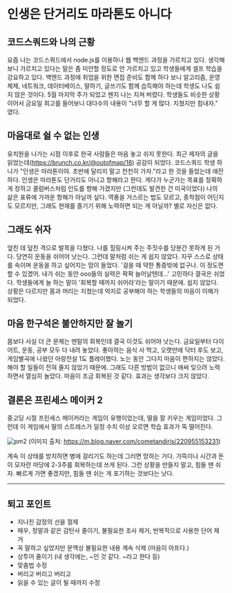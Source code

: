 # 인생은 단거리도 마라톤도 아니다

## 코드스쿼드와 나의 근황

 요즘 나는 코드스쿼드에서 node.js를 이용하나 웹 백엔드 과정을 가르치고 있다. 
생각해 보니 가르치고 있다는 말은 좀 미안할 정도로 안 가르치고 있고 학생들에게 셀프 학습을 강요하고 있다.
백엔드 과정에 취업을 위한 면접 준비도 함께 하다 보니 알고리즘, 운영체제, 네트워크, 데이터베이스, 말하기, 글쓰기도 함께 습득해야 하는데 학생도 나도 쉽지 않은 것이다.
5월 마지막 주가 되었고 왠지 나는 지쳐 버렸다. 학생들도 비슷한 상황이어서 금요일 회고를 들어보니 대다수의 내용이 "너무 할 게 많다. 지쳤지만 힘내자." 였다.
 
## 마음대로 쉴 수 없는 인생

 유치원을 나가는 시점 이후로 한국 사람들은 마음 놓고 쉬지 못한다. 최근 제자의 글을 읽었는데(https://brunch.co.kr/@outofmap/18) 공감이 되었다.
코드스쿼드 학생 하나가 "인생은 마라톤이야. 초반에 달리지 말고 천천히 가자."라고 한 것을 들었는데 애잔하다. 인생은 마라톤도 단거리도 아니고 항해라고 한다. 
게다가 누군가는 목표를 정확하게 정하고 콜럼버스처럼 인도를 향해 가겠지만 (그런데도 발견한 건 미국이었다) 나의 삶은 표류에 가까운 항해가 아닐까 싶다.
역풍을 거스르는 법도 모르고, 종착점이 어딘지도 모르지만, 그래도 현재를 즐기기 위해 노력하면 되는 게 아닐까? 별로 자신은 없다.

## 그래도 쉬자

 엎친 데 덮친 격으로 발목을 다쳤다. 나를 힐링시켜 주는 주짓수를 당분간 못하게 된 거다. 당연히 운동을 쉬어야 낫는다. 그런데 말처럼 쉬는 게 쉽지 않았다. 
자꾸 스스로 상태를 속이며 운동을 하고 싶어지는 맘이 들었다. '걸을 때 약한 통증밖에 없구나. 이 정도면 할 수 있겠어. 내가 쉬는 동안 ooo들의 실력은 팍팍 늘어날텐데...'
고민하다 결국은 쉬었다. 학생들에게 늘 하는 말이 '회복할 때까지 쉬어라'라는 말이기 때문에. 쉽지 않았다. 상황은 다르지만 몸과 머리는 지쳤는데 억지로 공부해야 하는 학생들의 마음이 이해가 되었다.

## 마음 한구석은 불안하지만 잘 놀기

 몸보다 사실 더 큰 문제는 멘탈의 회복인데 결국 이것도 쉬어야 낫는다. 금요일부터 다이어트, 운동, 공부 모두 다 내려 놓았다.
좋아하는 음식 사 먹고, 오랫만에 닥터 후도 보고, 게임별곡에 나왔던 아랑전설 1도 플레이했다. 노는 동안 그다지 마음이 편하지는 않았다. 
해야 할 일들이 전혀 줄지 않았기 때문에. 그래도 다른 방법이 없으니 애써 잊으려 노력하면서 열심히 놀았다. 마음이 조금 회복된 것 같다. 효과는 생각보다 크지 않았다.

## 결론은 프린세스 메이커 2

 중고딩 시절 프린세스 메이커라는 게임이 유행이었는데, 딸을 잘 키우는 게임이었다. 그런데 이 게임에서 딸의 스트레스가 일정 수치 이상 오르면 학습 효과가 뚝 떨어진다.
 
 
 ![pm2](https://user-images.githubusercontent.com/2168702/58360291-f58e2700-7ec2-11e9-9a21-5b19c2ca1aa4.png)
 (이미지 출처: https://m.blog.naver.com/cometandiris/220955153231)
 
계속 이 상태를 방치하면 병에 걸리기도 하는데 그러면 망하는 거다. 가뜩이나 시간과 돈이 모자란 마당에 2-3주를 회복하는데 쓰게 된다. 그런 상황을 만들지 말고, 힘들 땐 쉬자.
빠르게 가면 좋겠지만, 힘들 땐 쉬는 게 포기하는 것보다는 낫다.

---

## 퇴고 포인트 

- 지나친 감정의 선을 절제
- 매우, 정말과 같은 감탄사 줄이기, 불필요한 조사 제거, 반복적으로 사용한 단어 제거
- 꼭 말하고 싶었지만 문맥상 불필요한 내용 계속 삭제 (마음이 아프다.)
- 상투어 줄이기 (내 생각에는, ~인 것 같다. ~라고 한다 등) 
- 맞춤법 수정
- 버리고 버리고 버리고
- 읽을 수 있는 글이 될 때까지 수정
